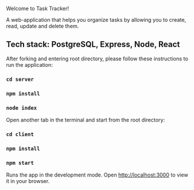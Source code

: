 Welcome to Task Tracker!

A web-application that helps you organize tasks by allowing you to create, read, update and delete them.

## Tech stack: PostgreSQL, Express, Node, React

After forking and entering root directory, please follow these instructions to run the application:

### `cd server`

### `npm install`

### `node index`

Open another tab in the terminal and start from the root directory:

### `cd client`

### `npm install`

### `npm start`

Runs the app in the development mode.
Open [http://localhost:3000](http://localhost:3000) to view it in your browser.


